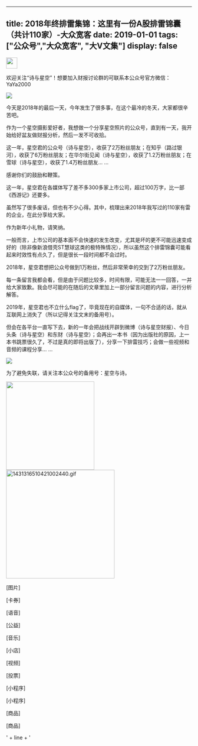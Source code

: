 
---
title:   2018年终排雷集锦：这里有一份A股排雷锦囊（共计110家）-大众宽客
date: 2019-01-01
tags: ["公众号","大众宽客", "大V文集"]
display: false
---



<script nonce="764001833">
if (!window.__second_open__) {
document.getElementById('js_share_notice').innerHTML = "非常棒的文章，非常有价值的公众号，我从中学到了很多看财报的知识和技巧。".replace(/\r/g,"").replace(/\n/g,"").replace(/\s/g,"&nbsp;");
}
</script>










<img class="__bg_gif" data-ratio="1" data-type="gif" data-w="400" src="https://mmbiz.qpic.cn/mmbiz_gif/jhOxs6k0b6kknW4xkibKibzblKQHAvK10SGmcows3b6uY1u74ekNyxxJSUKaB8YQZH9fvut9bveUGGQRl2aYSicFA/640?wx_fmt=gif" style="margin-right: auto;margin-left: auto;display: inline-block;box-sizing: border-box !important;overflow-wrap: break-word !important;visibility: visible !important;width: 30px !important;"/>

欢迎关注“诗与星空”！想要加入财报讨论群的可联系本公众号官方微信：YaYa2000

<img class="Image FocusPlugin--unfocused Image--isBlock" data-ratio="1" src="https://mmbiz.qpic.cn/mmbiz_png/jhOxs6k0b6mDJUAVU3CEQVQFaNtZTNrR018UyN5VPiaHfzUvfORkQibEEQo0FIGSVINNuEdpZOkNELsz1wQIPsJw/640?wx_fmt=png" data-type="png" data-w="350" style="box-sizing: inherit;overflow: hidden;margin-right: auto;margin-left: auto;display: block;"/>



今天是2018年的最后一天，今年发生了很多事，在这个最冷的冬天，大家都很辛苦吧。

作为一个星空摄影爱好者，我想做一个分享星空照片的公众号，直到有一天，我开始给好盆友做财报分析，然后一发不可收拾。

这一年，星空君的公众号（诗与星空），收获了2万粉丝朋友；在知乎（路过银河），收获了6万粉丝朋友；在华尔街见闻（诗与星空），收获了1.2万粉丝朋友；在雪球（诗与星空），收获了1.4万粉丝朋友... ...

感谢你们的鼓励和鞭策。

这一年，星空君在各媒体写了差不多300多家上市公司，超过100万字，比一部《西游记》还要多。

虽然写了很多废话，但也有不少心得。其中，梳理出来2018年我写过的110家有雷的企业，在此分享给大家。

作为新年小礼物，请笑纳。

一般而言，上市公司的基本面不会快速的发生改变，尤其是坏的更不可能迅速变成好的（除非像新浪借壳ST慧球这类的极特殊情况），所以虽然这个排雷锦囊可能看起来时效性有点久了，但是很长一段时间都不会过时。

2018年，星空君想把公众号做到1万粉丝，然后非常荣幸的交到了2万粉丝朋友。

每一条留言我都会看，但是由于问题比较多，时间有限，可能无法一一回答，一并给大家致歉。我会尽可能的在随后的文章里加上一部分留言问题的内容，进行分析解答。

2019年，星空君也不立什么flag了，毕竟现在的自媒体，一句不合适的话，就从互联网上消失了（所以记得关注文末的备用号）。

但会在各平台一直写下去，新的一年会把战线开辟到微博（诗与星空财报）、今日头条（诗与星空）和东财（诗与星空）；会再出一本书（因为出版社的原因，上一本书跳票很久了，不过是真的即将出版了），分享一下排雷技巧；会做一些视频和音频的课程分享... ...



<img class="Image FocusPlugin--unfocused Image--isBlock" data-ratio="5.204166666666667" src="https://mmbiz.qpic.cn/mmbiz_jpg/jhOxs6k0b6mDJUAVU3CEQVQFaNtZTNrROa8JG41HwDehJPrxE7YjdQSfMslNtx1Eb4OsdggCtTjYr356QC6tPA/640?wx_fmt=jpeg" data-type="jpeg" data-w="720" style="box-sizing: inherit;overflow: hidden;margin-right: auto;margin-left: auto;display: block;"/>





为了避免失联，请关注本公众号的备用号：星空与诗。

<img class="" data-ratio="0.9874476987447699" data-s="300,640" data-type="png" data-w="239" src="https://mmbiz.qpic.cn/mmbiz_png/jhOxs6k0b6kknW4xkibKibzblKQHAvK10SrDsoZMUY453AVU6tu9U9nibQ7Ucib02FIEm2QcOlyX2qsotQIWyhSuEQ/640?wx_fmt=png" style="box-sizing: border-box !important;overflow-wrap: break-word !important;visibility: visible !important;width: 239px !important;"/>

<img class="__bg_gif" data-ratio="0.027210884353741496" data-type="gif" data-w="294" title="1431316510421002440.gif" src="https://mmbiz.qpic.cn/mmbiz_gif/jhOxs6k0b6m5rvnqtbMQql9sy0rKHagJDic8iavKaGrNAmDrtTRWnWQiaq2s9eNL0c0gePrxEsBvBsPOoRx3tqF1w/640?wx_fmt=gif" style="box-sizing: border-box !important;overflow-wrap: break-word !important;visibility: visible !important;width: 294px !important;"/>



[图片]

[卡券]

[语音]

[公益]

[音乐]

[小店]

[视频]

[投票]

[小程序]

[小程序]

[商品]

[商品]

' + line + '
